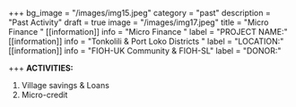 +++
bg_image = "/images/img15.jpeg"
category = "past"
description = "Past Activity"
draft = true
image = "/images/img17.jpeg"
title = "Micro Finance "
[[information]]
info = "Micro Finance "
label = "PROJECT NAME:"
[[information]]
info = "Tonkolili & Port Loko  Districts "
label = "LOCATION:"
[[information]]
info = "FIOH-UK  Community & FIOH-SL"
label = "DONOR:"

+++
**ACTIVITIES:**

1. Village savings & Loans
2. Micro-credit